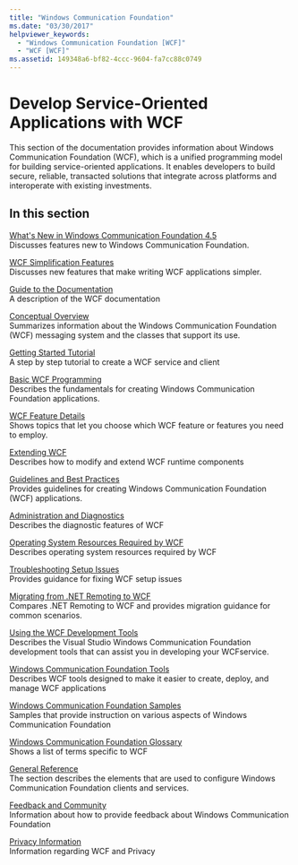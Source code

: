 ```yaml
---
title: "Windows Communication Foundation"
ms.date: "03/30/2017"
helpviewer_keywords:
  - "Windows Communication Foundation [WCF]"
  - "WCF [WCF]"
ms.assetid: 149348a6-bf82-4ccc-9604-fa7cc88c0749
---
```

# Develop Service-Oriented Applications with WCF

This section of the documentation provides information about Windows Communication Foundation (WCF), which is a unified programming model for building service-oriented applications. It enables developers to build secure, reliable, transacted solutions that integrate across platforms and interoperate with existing investments.

## In this section

 [What's New in Windows Communication Foundation 4.5](whats-new.md)\
 Discusses features new to Windows Communication Foundation.

 [WCF Simplification Features](wcf-simplification-features.md)\
 Discusses new features that make writing WCF applications simpler.

 [Guide to the Documentation](guide-to-the-documentation.md)\
 A description of the WCF documentation

 [Conceptual Overview](conceptual-overview.md)\
 Summarizes information about the Windows Communication Foundation (WCF) messaging system and the classes that support its use.

 [Getting Started Tutorial](getting-started-tutorial.md)\
 A step by step tutorial to create a WCF service and client

 [Basic WCF Programming](basic-wcf-programming.md)\
 Describes the fundamentals for creating Windows Communication Foundation applications.

 [WCF Feature Details](./feature-details/index.md)\
 Shows topics that let you choose which WCF feature or features you need to employ.

 [Extending WCF](./extending/index.md)\
 Describes how to modify and extend WCF runtime components

 [Guidelines and Best Practices](guidelines-and-best-practices.md)\
 Provides guidelines for creating Windows Communication Foundation (WCF) applications.

 [Administration and Diagnostics](./diagnostics/index.md)\
 Describes the diagnostic features of WCF

 [Operating System Resources Required by WCF](operating-system-resources-required-by-wcf.md)\
 Describes operating system resources required by WCF

 [Troubleshooting Setup Issues](troubleshooting-setup-issues.md)\
 Provides guidance for fixing WCF setup issues

 [Migrating from .NET Remoting to WCF](migrating-from-net-remoting-to-wcf.md)\
 Compares .NET Remoting to WCF and provides migration guidance for common scenarios.

 [Using the WCF Development Tools](using-the-wcf-development-tools.md)\
 Describes the Visual Studio Windows Communication Foundation development tools that can assist you in developing your WCFservice.

 [Windows Communication Foundation Tools](tools.md)\
 Describes WCF tools designed to make it easier to create, deploy, and manage WCF applications

 [Windows Communication Foundation Samples](./samples/index.md)\
 Samples that provide instruction on various aspects of Windows Communication Foundation

 [Windows Communication Foundation Glossary](glossary.md)\
 Shows a list of terms specific to WCF

 [General Reference](general-reference.md)\
 The section describes the elements that are used to configure Windows Communication Foundation clients and services.

 [Feedback and Community](feedback-and-community.md)\
 Information about how to provide feedback about Windows Communication Foundation

 [Privacy Information](privacy-information.md)\
 Information regarding WCF and Privacy
